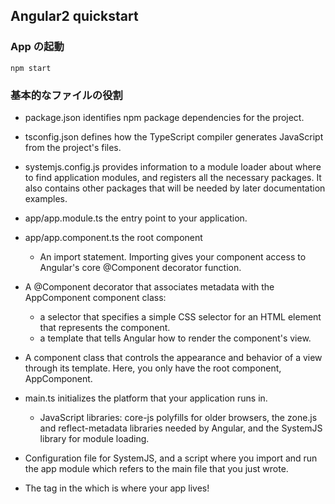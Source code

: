 ## Angular2 quickstart
### App の起動
`npm start`

### 基本的なファイルの役割
- package.json
  identifies npm package dependencies for the project.
- tsconfig.json
  defines how the TypeScript compiler generates JavaScript from the project's files.
- systemjs.config.js
  provides information to a module loader about where to find application modules, and registers all the necessary packages. It also contains other packages that will be needed by later documentation examples.

- app/app.module.ts
  the entry point to your application.

- app/app.component.ts
  the root component

  - An import statement. Importing gives your component access to Angular's core @Component decorator function.

- A @Component decorator that associates metadata with the AppComponent component class:
  - a selector that specifies a simple CSS selector for an HTML element that represents the component.
  - a template that tells Angular how to render the component's view.
- A component class that controls the appearance and behavior of a view through its template. Here, you only have the root component, AppComponent.

- main.ts
  initializes the platform that your application runs in.

  - JavaScript libraries: core-js polyfills for older browsers, the zone.js and reflect-metadata libraries needed by Angular, and the SystemJS library for module loading.
- Configuration file for SystemJS, and a script where you import and run the app module which refers to the main file that you just wrote.
- The <my-app> tag in the <body> which is where your app lives!
